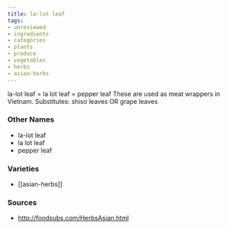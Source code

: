 ```yaml
---
title: la-lot leaf
tags:
- unreviewed
- ingredients
- categories
- plants
- produce
- vegetables
- herbs
- asian-herbs
---
```

la-lot leaf = la lot leaf = pepper leaf These are used as meat wrappers in Vietnam. Substitutes: shiso leaves OR grape leaves

### Other Names

* la-lot leaf
* la lot leaf
* pepper leaf

### Varieties

* [[asian-herbs]]

### Sources
* http://foodsubs.com/HerbsAsian.html
